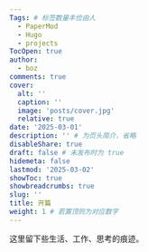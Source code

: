 ```yaml
---
Tags: # 标签数量丰俭由人
  - PaperMod
  - Hugo
  - projects
TocOpen: true
author:
  - boz
comments: true
cover:
  alt: ''
  caption: ''
  image: 'posts/cover.jpg'
  relative: true
date: '2025-03-01'
description: '' # 为页头简介，省略
disableShare: true
draft: false # 未发布时为 true
hidemeta: false
lastmod: '2025-03-02'
showToc: true
showbreadcrumbs: true
slug: ''
title: 开篇
weight: 1 # 若置顶则为对应数字
---
```



这里留下些生活、工作、思考的痕迹。